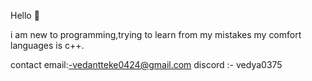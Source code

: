 Hello 👋

 i am new to programming,trying to learn from my mistakes 
 my comfort languages is c++. 

contact 
email:-vedantteke0424@gmail.com
discord :- vedya0375
